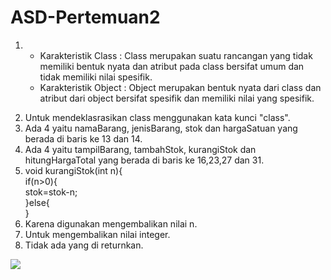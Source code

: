 # ASD-Pertemuan2
1. <ul>
    <li>Karakteristik Class : Class merupakan suatu rancangan yang tidak memiliki bentuk nyata dan atribut pada class bersifat umum dan tidak memiliki nilai spesifik.</li>
    <li>Karakteristik Object : Object merupakan bentuk nyata dari class dan atribut dari object bersifat spesifik dan memiliki nilai yang spesifik.</li>
</ul>

2. Untuk mendeklasrasikan class menggunakan kata kunci "class".
3. Ada 4 yaitu namaBarang, jenisBarang, stok dan hargaSatuan yang berada di baris ke 13 dan 14.
4. Ada 4 yaitu tampilBarang, tambahStok, kurangiStok dan hitungHargaTotal yang berada di baris ke 16,23,27 dan 31.
5. void kurangiStok(int n){ <br>
        if(n>0){ <br>
        stok=stok-n; <br>
        }else{  <br>
        }
6. Karena digunakan mengembalikan nilai n.
7. Untuk mengembalikan nilai integer.
8. Tidak ada yang di returnkan.
 <img src="https://github.com/FaruqAlfa/ASD-Pertemuan2/blob/main/Asset/Barang-1.png">
